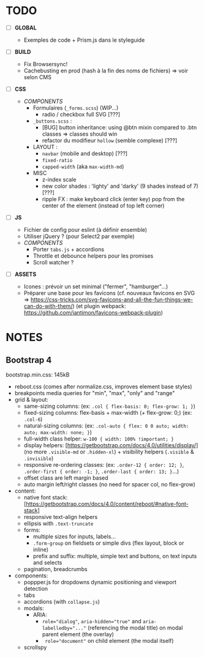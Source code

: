 # TODO

- [ ] **GLOBAL**
  - Exemples de code + Prism.js dans le styleguide

- [ ] **BUILD**
  - Fix Browsersync!
  - Cachebusting en prod (hash à la fin des noms de fichiers) => voir selon CMS

- [ ] **CSS**
  - _COMPONENTS_
    - Formulaires (`_forms.scss`) (WIP...)
      - radio / checkbox full SVG [???]
    - `_buttons.scss` : 
      - [BUG] button inheritance: using @btn mixin compared to .btn classes => classes should win
      - refactor du modifieur `hollow` (semble complexe) [???]
    - LAYOUT :
      - `navbar` (mobile and desktop) [???]
      - `fixed-ratio`
      - `capped-width` (aka `max-width-md`)
    - MISC
      - z-index scale
      - new color shades : 'lighty' and 'darky' (9 shades instead of 7) [???]
      - ripple FX : make keyboard click (enter key) pop from the center of the element (instead of top left corner)

- [ ] **JS**
  - Fichier de config pour eslint (à définir ensemble)
  - Utiliser jQuery ? (pour Select2 par exemple)
  - _COMPONENTS_
    - Porter `tabs.js` + accordions
    - Throttle et debounce helpers pour les promises
    - Scroll watcher ?

- [ ] **ASSETS**
  - Icones : prévoir un set minimal ("fermer", "hamburger"...)
  - Préparer une base pour les favicons (cf. nouveaux favicons en SVG => https://css-tricks.com/svg-favicons-and-all-the-fun-things-we-can-do-with-them/) (et plugin webpack: https://github.com/jantimon/favicons-webpack-plugin)


# NOTES

## Bootstrap 4

bootstrap.min.css: 145kB

* reboot.css (comes after normalize.css, improves element base styles)
* breakpoints media queries for "min", "max", "only" and "range"
* grid & layout:
  * same-sizing columns: (ex: `.col { flex-basis: 0; flex-grow: 1; }`)
  * fixed-sizing columns: flex-basis + max-width (+ flex-grow: 0;) (ex: `.col-6`)
  * natural-sizing columns: (ex: `.col-auto { flex: 0 0 auto; width: auto; max-width: none; }`)
  * full-width class helper: `w-100 { width: 100% !important; }`
  * display helpers: [https://getbootstrap.com/docs/4.0/utilities/display/] (no more `.visible-md` or `.hidden-xl`) + visibility helpers (`.visible` & `.invisible`)
  * responsive re-ordering classes: (ex: `.order-12 { order: 12; }`, `.order-first { order: -1; }`, `.order-last { order: 13; }`...)
  * offset class are left margin based
  * auto margin left/right classes (no need for spacer col, no flex-grow)
* content:
  * native font stack: [https://getbootstrap.com/docs/4.0/content/reboot/#native-font-stack]
  * responsive text-align helpers
  * ellipsis with `.text-truncate`
  * forms:
    * multiple sizes for inputs, labels...
    * `.form-group` on fieldsets or simple divs (flex layout, block or inline)
    * prefix and suffix: multiple, simple text and buttons, on text inputs and selects
  * pagination, breadcrumbs
* components:
  * poppper.js for dropdowns dynamic positioning and viewport detection
  * tabs
  * accordions (with `collapse.js`)
  * modals: 
    * ARIA:
      * `role="dialog"`, `aria-hidden="true"` and `aria-labelledby="..."` (referencing the modal title) on modal parent element (the overlay)
      * ` role="document"` on child element (the modal itself)
  * scrollspy

